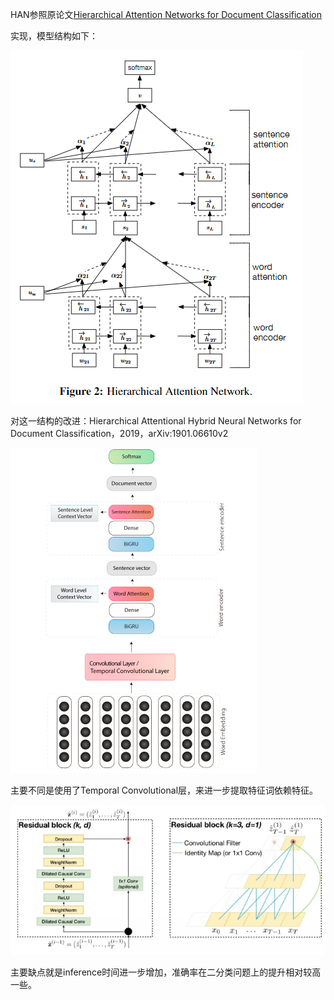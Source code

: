 HAN参照原论文[Hierarchical Attention Networks for Document Classification](https://www.aclweb.org/anthology/N16-1174)

实现，模型结构如下：

![1566401953564](assets/1566401953564.png)

对这一结构的改进：Hierarchical Attentional Hybrid Neural Networks for Document Classification，2019，arXiv:1901.06610v2

![1566402216531](assets/1566402216531.png)

主要不同是使用了Temporal Convolutional层，来进一步提取特征词依赖特征。

![1566402299659](assets/1566402299659.png)

主要缺点就是inference时间进一步增加，准确率在二分类问题上的提升相对较高一些。
